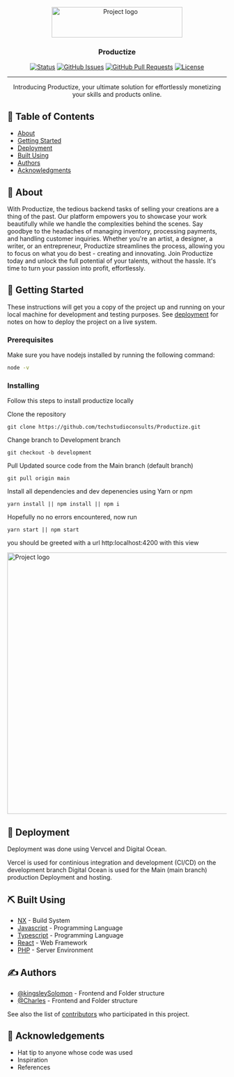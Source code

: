 <p align="center">
  <a href="tsa-productize.vercel.app" rel="noopener">
 <img width=300px height=70px src="https://res.cloudinary.com/kingsleysolomon/image/upload/v1699951023/productize/Frame_14220_ogchl8_chcxzu.png" alt="Project logo"></a>
<h3 align="center">Productize</h3>
<div align="center">

[![Status](https://img.shields.io/badge/status-active-success.svg)]()
[![GitHub Issues](https://img.shields.io/github/issues/productize/The-Documentation-Compendium.svg)](https://github.com/techstudioconsults/Productize/issues)
[![GitHub Pull Requests](https://img.shields.io/github/issues-pr/kylelobo/The-Documentation-Compendium.svg)](https://github.com/techstudioconsults/Productize/pulls)
[![License](https://img.shields.io/badge/license-MIT-blue.svg)](/LICENSE)

</div>
</p>

---

<p align="center">
  Introducing Productize, your ultimate solution for effortlessly monetizing your skills and products online.
  <br>
</p>

## 📝 Table of Contents

<!-- -   [TODO](../TODO.md) -->
<!-- -   [Usage](#usage) -->
<!-- -   [Contributing](../CONTRIBUTING.md) -->
-   [About](#about)
-   [Getting Started](#getting_started)
-   [Deployment](#deployment)
-   [Built Using](#built_using)
-   [Authors](#authors)
-   [Acknowledgments](#acknowledgement)

## 🧐 About <a name = "about"></a>

With Productize, the tedious backend tasks of selling your creations are a thing of the past.
Our platform empowers you to showcase your work beautifully while we handle the complexities behind the scenes. Say goodbye to the headaches of managing inventory, processing payments, and handling customer inquiries.
Whether you're an artist, a designer, a writer, or an entrepreneur, Productize streamlines the process, allowing you to focus on what you do best - creating and innovating.
Join Productize today and unlock the full potential of your talents, without the hassle. It's time to turn your passion into profit, effortlessly.

## 🏁 Getting Started <a name = "getting_started"></a>

These instructions will get you a copy of the project up and running on your local machine for development and testing purposes. See [deployment](#deployment) for notes on how to deploy the project on a live system.

### Prerequisites

Make sure you have nodejs installed by running the following command:

```bash
node -v
```

### Installing

Follow this steps to install productize locally

Clone the repository

```
git clone https://github.com/techstudioconsults/Productize.git
```

Change branch to Development branch

```
git checkout -b development
```

Pull Updated source code from the Main branch (default branch)

```
git pull origin main
```

Install all dependencies and dev depenencies using Yarn or npm

```
yarn install || npm install || npm i
```

Hopefully no no errors encountered, now run

```
yarn start || npm start
```

you should be greeted with a url http:localhost:4200 with this view

<p>
  <img width="1440px" height="600px" src="https://res.cloudinary.com/kingsleysolomon/image/upload/v1713173810/productize/Screenshot_2024-04-15_103114_t4sk4s.png" alt="Project logo">
</p>

<!-- ### Break down into end to end tests

Explain what these tests test and why

```
Give an example
``` -->

<!-- ### And coding style tests

Explain what these tests test and why

```
Give an example
``` -->

<!-- ## 🎈 Usage <a name="usage"></a>

Add notes about how to use the system. -->

## 🚀 Deployment <a name = "deployment"></a>

Deployment was done using Vervcel and Digital Ocean.

Vercel is used for continious integration and development (CI/CD) on the development branch
Digital Ocean is used for the Main (main branch) production Deployment and hosting.

## ⛏️ Built Using <a name = "built_using"></a>

-   [NX](https://nx.dev/) - Build System
-   [Javascript](https://www.javascript.com/) -  Programming Language
-   [Typescript](https://www.typescriptlang.org/) - Programming Language
-   [React](https://react.dev/) - Web Framework
-   [PHP](https://www.php.net/) - Server Environment

## ✍️ Authors <a name = "authors"></a>

-   [@kingsleySolomon](https://github.com/kinxlo) - Frontend and Folder structure
-   [@Charles](https://github.com/ceenobi) - Frontend and Folder structure

See also the list of [contributors](https://github.com/techstudioconsults/Productize/graphs/contributors) who participated in this project.

## 🎉 Acknowledgements <a name = "acknowledgement"></a>

-   Hat tip to anyone whose code was used
-   Inspiration
-   References
